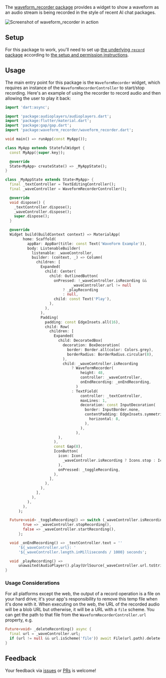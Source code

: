 The [waveform_recorder package](https://pub.dev/packages/waveform_recorder) provides a widget to show a waveform as an audio stream is being recorded in the style of recent AI chat packages.

![Screenshot of waveform_recorder in action](https://raw.githubusercontent.com/csells/waveform_recorder/refs/heads/main/readme/screenshot3.png)

## Setup

For this package to work, you'll need to set up [the underlying `record` package](https://pub.dev/packages/record) according to [the setup and permission instructions](https://pub.dev/packages/record#setup-permissions-and-others).

## Usage

The main entry point for this package is the `WaveformRecorder` widget, which requires an instance of the `WaveformRecorderController` to start/stop recording. Here's an example of using the recorder to record audio and then allowing the user to play it back:

```dart
import 'dart:async';

import 'package:audioplayers/audioplayers.dart';
import 'package:flutter/material.dart';
import 'package:gap/gap.dart';
import 'package:waveform_recorder/waveform_recorder.dart';

void main() => runApp(const MyApp());

class MyApp extends StatefulWidget {
  const MyApp({super.key});

  @override
  State<MyApp> createState() => _MyAppState();
}

class _MyAppState extends State<MyApp> {
  final _textController = TextEditingController();
  final _waveController = WaveformRecorderController();

  @override
  void dispose() {
    _textController.dispose();
    _waveController.dispose();
    super.dispose();
  }

  @override
  Widget build(BuildContext context) => MaterialApp(
        home: Scaffold(
          appBar: AppBar(title: const Text('WaveForm Example')),
          body: ListenableBuilder(
            listenable: _waveController,
            builder: (context, _) => Column(
              children: [
                Expanded(
                  child: Center(
                    child: OutlinedButton(
                      onPressed: !_waveController.isRecording &&
                              _waveController.url != null
                          ? _playRecording
                          : null,
                      child: const Text('Play'),
                    ),
                  ),
                ),
                Padding(
                  padding: const EdgeInsets.all(16),
                  child: Row(
                    children: [
                      Expanded(
                        child: DecoratedBox(
                          decoration: BoxDecoration(
                            border: Border.all(color: Colors.grey),
                            borderRadius: BorderRadius.circular(8),
                          ),
                          child: _waveController.isRecording
                              ? WaveformRecorder(
                                  height: 48,
                                  controller: _waveController,
                                  onEndRecording: _onEndRecording,
                                )
                              : TextField(
                                  controller: _textController,
                                  maxLines: 1,
                                  decoration: const InputDecoration(
                                    border: InputBorder.none,
                                    contentPadding: EdgeInsets.symmetric(
                                      horizontal: 8,
                                    ),
                                  ),
                                ),
                        ),
                      ),
                      const Gap(8),
                      IconButton(
                        icon: Icon(
                          _waveController.isRecording ? Icons.stop : Icons.mic,
                        ),
                        onPressed: _toggleRecording,
                      ),
                    ],
                  ),
                ),
              ],
            ),
          ),
        ),
      );

  Future<void> _toggleRecording() => switch (_waveController.isRecording) {
        true => _waveController.stopRecording(),
        false => _waveController.startRecording(),
      };

  void _onEndRecording() => _textController.text = ''
      '${_waveController.url}: '
      '${_waveController.length.inMilliseconds / 1000} seconds';

  void _playRecording() =>
      unawaited(AudioPlayer().play(UrlSource(_waveController.url.toString())));
}
```

### Usage Considerations

For all platforms except the web, the output of a record operation is a file on your hard drive; it's your app's responsibility to remove this temp file when it's done with it. When executing on the web, the URL of the recorded audio will be a blob URL but otherwise, it will be a URL with a `file` scheme. You can get the path to that file from the `WaveformRecorderController.url` property, e.g.

```dart
Future<void> _deleteRecording() async {
  final url = _waveController.url;
  if (url != null && url.isScheme('file')) await File(url.path).delete();
}
```

## Feedback

Your feedback via [issues](https://github.com/csells/waveform_recorder/issues) or [PRs](https://github.com/csells/waveform_recorder/pulls) is welcome!